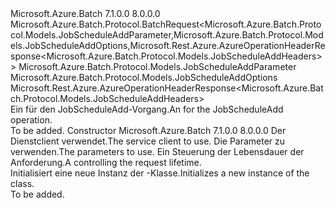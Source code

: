 <Type Name="JobScheduleAddBatchRequest" FullName="Microsoft.Azure.Batch.Protocol.BatchRequests.JobScheduleAddBatchRequest">
  <TypeSignature Language="C#" Value="public class JobScheduleAddBatchRequest : Microsoft.Azure.Batch.Protocol.BatchRequest&lt;Microsoft.Azure.Batch.Protocol.Models.JobScheduleAddParameter,Microsoft.Azure.Batch.Protocol.Models.JobScheduleAddOptions,Microsoft.Rest.Azure.AzureOperationHeaderResponse&lt;Microsoft.Azure.Batch.Protocol.Models.JobScheduleAddHeaders&gt;&gt;" />
  <TypeSignature Language="ILAsm" Value=".class public auto ansi beforefieldinit JobScheduleAddBatchRequest extends Microsoft.Azure.Batch.Protocol.BatchRequest`3&lt;class Microsoft.Azure.Batch.Protocol.Models.JobScheduleAddParameter, class Microsoft.Azure.Batch.Protocol.Models.JobScheduleAddOptions, class Microsoft.Rest.Azure.AzureOperationHeaderResponse`1&lt;class Microsoft.Azure.Batch.Protocol.Models.JobScheduleAddHeaders&gt;&gt;" />
  <TypeSignature Language="DocId" Value="T:Microsoft.Azure.Batch.Protocol.BatchRequests.JobScheduleAddBatchRequest" />
  <TypeSignature Language="VB.NET" Value="Public Class JobScheduleAddBatchRequest&#xA;Inherits BatchRequest(Of JobScheduleAddParameter, JobScheduleAddOptions, AzureOperationHeaderResponse(Of JobScheduleAddHeaders))" />
  <TypeSignature Language="F#" Value="type JobScheduleAddBatchRequest = class&#xA;    inherit BatchRequest&lt;JobScheduleAddParameter, JobScheduleAddOptions, AzureOperationHeaderResponse&lt;JobScheduleAddHeaders&gt;&gt;" />
  <AssemblyInfo>
    <AssemblyName>Microsoft.Azure.Batch</AssemblyName>
    <AssemblyVersion>7.1.0.0</AssemblyVersion>
    <AssemblyVersion>8.0.0.0</AssemblyVersion>
  </AssemblyInfo>
  <Base>
    <BaseTypeName>Microsoft.Azure.Batch.Protocol.BatchRequest&lt;Microsoft.Azure.Batch.Protocol.Models.JobScheduleAddParameter,Microsoft.Azure.Batch.Protocol.Models.JobScheduleAddOptions,Microsoft.Rest.Azure.AzureOperationHeaderResponse&lt;Microsoft.Azure.Batch.Protocol.Models.JobScheduleAddHeaders&gt;&gt;</BaseTypeName>
    <BaseTypeArguments>
      <BaseTypeArgument TypeParamName="TBody">Microsoft.Azure.Batch.Protocol.Models.JobScheduleAddParameter</BaseTypeArgument>
      <BaseTypeArgument TypeParamName="TOptions">Microsoft.Azure.Batch.Protocol.Models.JobScheduleAddOptions</BaseTypeArgument>
      <BaseTypeArgument TypeParamName="TResponse">Microsoft.Rest.Azure.AzureOperationHeaderResponse&lt;Microsoft.Azure.Batch.Protocol.Models.JobScheduleAddHeaders&gt;</BaseTypeArgument>
    </BaseTypeArguments>
  </Base>
  <Interfaces />
  <Docs>
    <summary>
            <span data-ttu-id="c9fab-101">Ein <see cref="T:Microsoft.Azure.Batch.Protocol.IBatchRequest" /> für den JobScheduleAdd-Vorgang.</span><span class="sxs-lookup"><span data-stu-id="c9fab-101">An <see cref="T:Microsoft.Azure.Batch.Protocol.IBatchRequest" /> for the JobScheduleAdd operation.</span></span>
            </summary>
    <remarks>To be added.</remarks>
  </Docs>
  <Members>
    <Member MemberName=".ctor">
      <MemberSignature Language="C#" Value="public JobScheduleAddBatchRequest (Microsoft.Azure.Batch.Protocol.BatchServiceClient serviceClient, Microsoft.Azure.Batch.Protocol.Models.JobScheduleAddParameter parameters, System.Threading.CancellationToken cancellationToken);" />
      <MemberSignature Language="ILAsm" Value=".method public hidebysig specialname rtspecialname instance void .ctor(class Microsoft.Azure.Batch.Protocol.BatchServiceClient serviceClient, class Microsoft.Azure.Batch.Protocol.Models.JobScheduleAddParameter parameters, valuetype System.Threading.CancellationToken cancellationToken) cil managed" />
      <MemberSignature Language="DocId" Value="M:Microsoft.Azure.Batch.Protocol.BatchRequests.JobScheduleAddBatchRequest.#ctor(Microsoft.Azure.Batch.Protocol.BatchServiceClient,Microsoft.Azure.Batch.Protocol.Models.JobScheduleAddParameter,System.Threading.CancellationToken)" />
      <MemberSignature Language="F#" Value="new Microsoft.Azure.Batch.Protocol.BatchRequests.JobScheduleAddBatchRequest : Microsoft.Azure.Batch.Protocol.BatchServiceClient * Microsoft.Azure.Batch.Protocol.Models.JobScheduleAddParameter * System.Threading.CancellationToken -&gt; Microsoft.Azure.Batch.Protocol.BatchRequests.JobScheduleAddBatchRequest" Usage="new Microsoft.Azure.Batch.Protocol.BatchRequests.JobScheduleAddBatchRequest (serviceClient, parameters, cancellationToken)" />
      <MemberType>Constructor</MemberType>
      <AssemblyInfo>
        <AssemblyName>Microsoft.Azure.Batch</AssemblyName>
        <AssemblyVersion>7.1.0.0</AssemblyVersion>
        <AssemblyVersion>8.0.0.0</AssemblyVersion>
      </AssemblyInfo>
      <Parameters>
        <Parameter Name="serviceClient" Type="Microsoft.Azure.Batch.Protocol.BatchServiceClient" />
        <Parameter Name="parameters" Type="Microsoft.Azure.Batch.Protocol.Models.JobScheduleAddParameter" />
        <Parameter Name="cancellationToken" Type="System.Threading.CancellationToken" />
      </Parameters>
      <Docs>
        <param name="serviceClient"><span data-ttu-id="c9fab-102">Der Dienstclient verwendet.</span><span class="sxs-lookup"><span data-stu-id="c9fab-102">The service client to use.</span></span></param>
        <param name="parameters"><span data-ttu-id="c9fab-103">Die Parameter zu verwenden.</span><span class="sxs-lookup"><span data-stu-id="c9fab-103">The parameters to use.</span></span></param>
        <param name="cancellationToken"><span data-ttu-id="c9fab-104">Ein <see cref="T:System.Threading.CancellationToken" /> Steuerung der Lebensdauer der Anforderung.</span><span class="sxs-lookup"><span data-stu-id="c9fab-104">A <see cref="T:System.Threading.CancellationToken" /> controlling the request lifetime.</span></span></param>
        <summary>
            <span data-ttu-id="c9fab-105">Initialisiert eine neue Instanz der <see cref="T:Microsoft.Azure.Batch.Protocol.BatchRequests.JobScheduleAddBatchRequest" />-Klasse.</span><span class="sxs-lookup"><span data-stu-id="c9fab-105">Initializes a new instance of the <see cref="T:Microsoft.Azure.Batch.Protocol.BatchRequests.JobScheduleAddBatchRequest" /> class.</span></span>
            </summary>
        <remarks>To be added.</remarks>
      </Docs>
    </Member>
  </Members>
</Type>